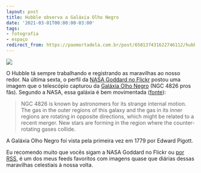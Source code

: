 ```yaml
---
layout: post
title: Hubble observa a Galáxia Olho Negro
date: '2021-03-01T00:00:00-03:00'
tags:
- fotografia
- espaço
redirect_from: https://paomortadela.com.br/post/658137431622746112/hubble-observa-a-gal%C3%A1xia-olho-negro
---
```

![](https://64.media.tumblr.com/f682032384745818be0d5fa7c4326e0b/a392215226fb56b0-b1/s540x810/ed9fcaafa5958f6defdf6841611ea336f996c24a.png)

O Hubble tá sempre trabalhando e registrando as maravilhas ao nosso redor. Na última sexta, o perfil da [NASA Goddard no Flickr](https://www.flickr.com/people/gsfc/) postou uma imagem que o telescópio capturou da [Galáxia Olho Negro](https://pt.wikipedia.org/wiki/Gal%C3%A1xia_Olho_Negro) (NGC 4826 pros fãs). Segundo a NASA, essa galáxia é bem movimentada ([fonte](https://www.flickr.com/photos/gsfc/50983490171/)):

> NGC 4826 is known by astronomers for its strange internal motion. The gas in the outer regions of this galaxy and the gas in its inner regions are rotating in opposite directions, which might be related to a recent merger. New stars are forming in the region where the counter-rotating gases collide.

A Galáxia Olho Negro foi vista pela primeira vez em 1779 por Edward Pigott.

Eu recomendo muito que vocês sigam a NASA Goddard no Flickr ou [por RSS](https://www.flickr.com/services/feeds/photos_public.gne?id=24662369@N07&lang=pt-br&format=atom), é um dos meus feeds favoritos com imagens quase que diárias dessas maravilhas celestiais à nossa volta.

